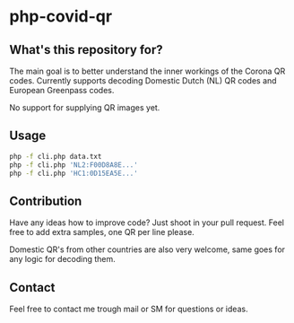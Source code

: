 # php-covid-qr

## What's this repository for?

The main goal is to better understand the inner workings of the Corona QR codes.
Currently supports decoding Domestic Dutch (NL) QR codes and European Greenpass codes.

No support for supplying QR images yet.

## Usage

```bash
php -f cli.php data.txt
php -f cli.php 'NL2:F00D8A8E...'
php -f cli.php 'HC1:0D15EA5E...'
```

## Contribution

Have any ideas how to improve code? Just shoot in your pull request.
Feel free to add extra samples, one QR per line please.

Domestic QR's from other countries are also very welcome, same goes for any logic for decoding them.

## Contact

Feel free to contact me trough mail or SM for questions or ideas.